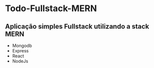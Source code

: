 ﻿# Todo-Fullstack-MERN
## Aplicação simples Fullstack utilizando a stack MERN
  - Mongodb
  - Express
  - React
  - NodeJs
